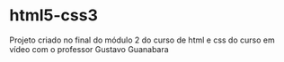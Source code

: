 # html5-css3
Projeto criado no final do módulo 2 do curso de html e css do curso em vídeo com o professor Gustavo Guanabara
